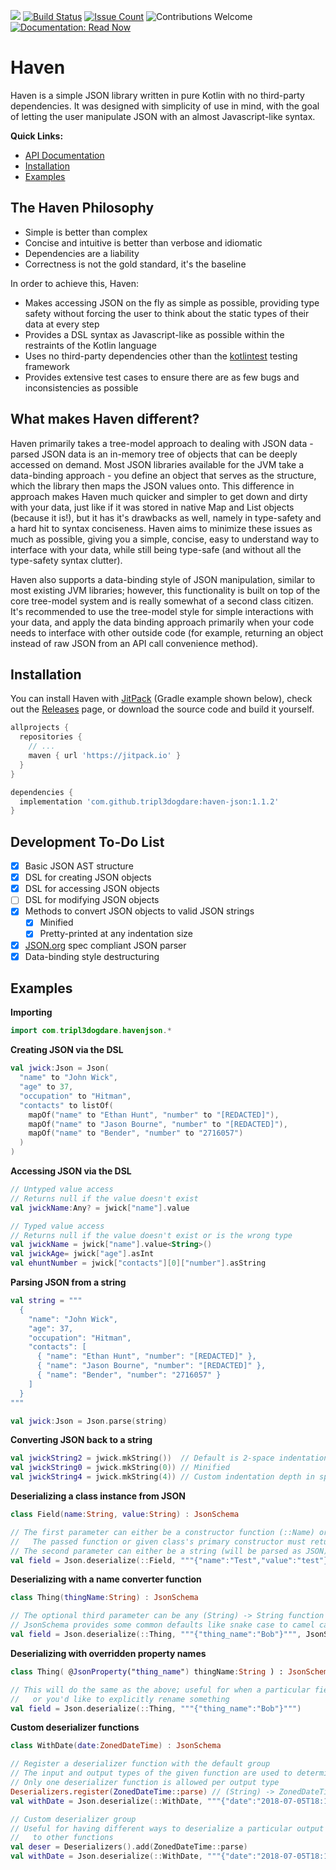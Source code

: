[![](https://jitpack.io/v/tripl3dogdare/haven-json.svg)](https://jitpack.io/#tripl3dogdare/haven-json)
[![Build Status](https://www.travis-ci.com/tripl3dogdare/haven-json.svg?branch=master)](https://www.travis-ci.com/tripl3dogdare/haven-json)
[![Issue Count](https://img.shields.io/github/issues/tripl3dogdare/haven-json.svg)](https://github.com/tripl3dogdare/haven-json/issues)
![Contributions Welcome](https://img.shields.io/badge/contributions-welcome-brightgreen.svg?style=flat)
[![Documentation: Read Now](https://img.shields.io/badge/documentation-read%20now-blue.svg)](http://docs.tripl3dogdare.com/haven-json/1.1.2/)

# Haven
Haven is a simple JSON library written in pure Kotlin with no third-party dependencies.
It was designed with simplicity of use in mind, with the goal of letting the user manipulate
JSON with an almost Javascript-like syntax.

**Quick Links:**
- [API Documentation](http://docs.tripl3dogdare.com/haven-json/1.1.2/)
- [Installation](#installation)
- [Examples](#examples)

## The Haven Philosophy

- Simple is better than complex
- Concise and intuitive is better than verbose and idiomatic
- Dependencies are a liability
- Correctness is not the gold standard, it's the baseline

In order to achieve this, Haven:

- Makes accessing JSON on the fly as simple as possible, providing type
  safety without forcing the user to think about the static types of
  their data at every step
- Provides a DSL syntax as Javascript-like as possible within the
  restraints of the Kotlin language
- Uses no third-party dependencies other than the
  [kotlintest](https://github.com/kotlintest/kotlintest) testing framework
- Provides extensive test cases to ensure there are as few bugs and
  inconsistencies as possible

## What makes Haven different?

Haven primarily takes a tree-model approach to dealing with JSON data - parsed JSON data
is an in-memory tree of objects that can be deeply accessed on demand. Most JSON libraries
available for the JVM take a data-binding approach - you define an object that serves as
the structure, which the library then maps the JSON values onto. This difference in approach
makes Haven much quicker and simpler to get down and dirty with your data, just like if it
was stored in native Map and List objects (because it is!), but it has it's drawbacks as well,
namely in type-safety and a hard hit to syntax conciseness. Haven aims to minimize these
issues as much as possible, giving you a simple, concise, easy to understand way to interface
with your data, while still being type-safe (and without all the type-safety syntax clutter).

Haven also supports a data-binding style of JSON manipulation, similar to most existing JVM
libraries; however, this functionality is built on top of the core tree-model system and is
really somewhat of a second class citizen. It's recommended to use the tree-model style for
simple interactions with your data, and apply the data binding approach primarily when your
code needs to interface with other outside code (for example, returning an object instead
of raw JSON from an API call convenience method).

## Installation
You can install Haven with [JitPack](https://jitpack.io/#tripl3dogdare/haven-json) (Gradle example 
shown below), check out the [Releases](https://github.com/tripl3dogdare/haven-json/releases) 
page, or download the source code and build it yourself.

```groovy
allprojects {
  repositories {
    // ...
    maven { url 'https://jitpack.io' }
  }
}

dependencies {
  implementation 'com.github.tripl3dogdare:haven-json:1.1.2'
}
```

## Development To-Do List

- [x] Basic JSON AST structure
- [x] DSL for creating JSON objects
- [x] DSL for accessing JSON objects
- [ ] DSL for modifying JSON objects
- [x] Methods to convert JSON objects to valid JSON strings
  - [x] Minified
  - [x] Pretty-printed at any indentation size
- [x] [JSON.org](https://json.org) spec compliant JSON parser
- [x] Data-binding style destructuring

## Examples

**Importing**
```kotlin
import com.tripl3dogdare.havenjson.*
```

**Creating JSON via the DSL** 
```kotlin
val jwick:Json = Json(
  "name" to "John Wick",
  "age" to 37,
  "occupation" to "Hitman",
  "contacts" to listOf(
    mapOf("name" to "Ethan Hunt", "number" to "[REDACTED]"),
    mapOf("name" to "Jason Bourne", "number" to "[REDACTED]"),
    mapOf("name" to "Bender", "number" to "2716057")
  )
)
```

**Accessing JSON via the DSL**
```kotlin
// Untyped value access
// Returns null if the value doesn't exist
val jwickName:Any? = jwick["name"].value

// Typed value access
// Returns null if the value doesn't exist or is the wrong type
val jwickName = jwick["name"].value<String>()
val jwickAge= jwick["age"].asInt
val ehuntNumber = jwick["contacts"][0]["number"].asString
```

**Parsing JSON from a string**
```kotlin
val string = """
  {
    "name": "John Wick",
    "age": 37,
    "occupation": "Hitman",
    "contacts": [
      { "name": "Ethan Hunt", "number": "[REDACTED]" },
      { "name": "Jason Bourne", "number": "[REDACTED]" },
      { "name": "Bender", "number": "2716057" }
    ]
  }
"""

val jwick:Json = Json.parse(string)
```

**Converting JSON back to a string**
```kotlin
val jwickString2 = jwick.mkString())  // Default is 2-space indentation
val jwickString0 = jwick.mkString(0)) // Minified
val jwickString4 = jwick.mkString(4)) // Custom indentation depth in spaces
```

**Deserializing a class instance from JSON**
```kotlin
class Field(name:String, value:String) : JsonSchema

// The first parameter can either be a constructor function (::Name) or a class instance (Name::class)
//   The passed function or given class's primary constructor must return a subtype of JsonSchema!
// The second parameter can either be a string (will be parsed as JSON) or an existing Json instance
val field = Json.deserialize(::Field, """{"name":"Test","value":"test"}""")
```

**Deserializing with a name converter function**
```kotlin
class Thing(thingName:String) : JsonSchema

// The optional third parameter can be any (String) -> String function
// JsonSchema provides some common defaults like snake case to camel case (shown here)
val field = Json.deserialize(::Thing, """{"thing_name":"Bob"}""", JsonSchema.SNAKE_TO_CAMEL)
```

**Deserializing with overridden property names**
```kotlin
class Thing( @JsonProperty("thing_name") thingName:String ) : JsonSchema

// This will do the same as the above; useful for when a particular field doesn't follow conventions
//   or you'd like to explicitly rename something
val field = Json.deserialize(::Thing, """{"thing_name":"Bob"}""")
```

**Custom deserializer functions**
```kotlin
class WithDate(date:ZonedDateTime) : JsonSchema

// Register a deserializer function with the default group
// The input and output types of the given function are used to determine what to use
// Only one deserializer function is allowed per output type
Deserializers.register(ZonedDateTime::parse) // (String) -> ZonedDateTime
val withDate = Json.deserialize(::WithDate, """{"date":"2018-07-05T18:13:59+00:00"}""")

// Custom deserializer group
// Useful for having different ways to deserialize a particular output type or not leaking deserializers
//   to other functions
val deser = Deserializers().add(ZonedDateTime::parse)
val withDate = Json.deserialize(::WithDate, """{"date":"2018-07-05T18:13:59+00:00"}""", deserializers = deser)
```